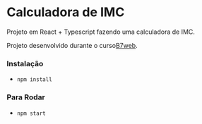 # Calculadora de IMC

Projeto em React + Typescript
fazendo uma calculadora de IMC.

Projeto desenvolvido durante o
curso[B7web](https://b7web.com.br).


### Instalação
- `npm install`

### Para Rodar
- `npm start` 